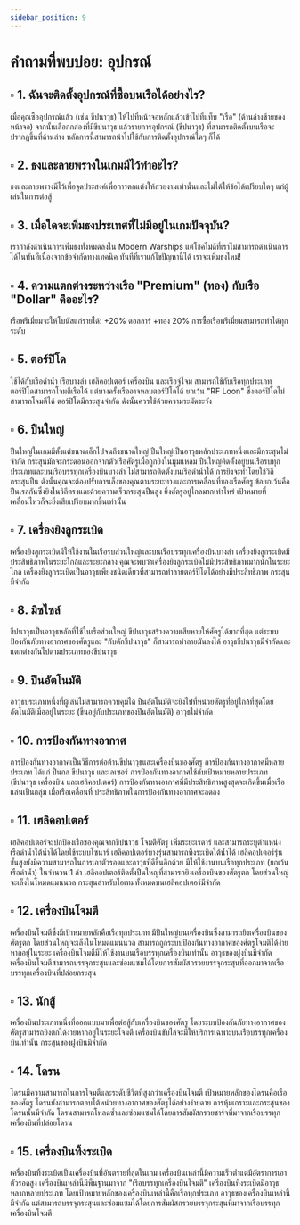 ```yaml
---
sidebar_position: 9
---
```


# คำถามที่พบบ่อย: อุปกรณ์

## ▫️ **1. ฉันจะติดตั้งอุปกรณ์ที่ซื้อบนเรือได้อย่างไร?**

เมื่อคุณซื้ออุปกรณ์แล้ว (เช่น ขีปนาวุธ) ให้ไปที่หน้าจอหลักแล้วเข้าไปที่แท็บ "เรือ" (ด้านล่างซ้ายของหน้าจอ) จากนั้นเลือกกล่องที่มีขีปนาวุธ แล้วรายการอุปกรณ์ (ขีปนาวุธ) ที่สามารถติดตั้งบนเรือจะปรากฏขึ้นที่ด้านล่าง หลักการนี้สามารถนำไปใช้กับการติดตั้งอุปกรณ์ใดๆ ก็ได้

## ▫️ **2. ธงและลายพรางในเกมมีไว้ทำอะไร?**

ธงและลายพรางมีไว้เพื่อจุดประสงค์เพื่อการตกแต่งให้สวยงามเท่านั้นและไม่ได้ให้ข้อได้เปรียบใดๆ แก่ผู้เล่นในการต่อสู้

## ▫️ **3. เมื่อใดจะเพิ่มธงประเทศที่ไม่มีอยู่ในเกมปัจจุบัน?**

เรากำลังดำเนินการเพิ่มธงทั้งหมดลงใน Modern Warships แต่โชคไม่ดีที่เราไม่สามารถดำเนินการได้ในทันทีเนื่องจากข้อจำกัดทางเทคนิค ทันทีที่เราแก้ไขปัญหานี้ได้ เราจะเพิ่มธงใหม่!

## ▫️ **4. ความแตกต่างระหว่างเรือ "Premium" (ทอง) กับเรือ "Dollar" คืออะไร?**

เรือพรีเมี่ยมจะให้โบนัสแก่รายได้:
+20% ดอลลาร์
+ทอง 20%
การซื้อเรือพรีเมี่ยมสามารถทำได้ทุกระดับ

## ▫️ **5. ตอร์ปิโด**

ใช้ได้กับเรือดำน้ำ เรือบางลำ เฮลิคอปเตอร์ เครื่องบิน และเรือจู่โจม สามารถใช้กับเรือทุกประเภท ตอร์ปิโดสามารถโจมตีเรือได้ แต่บางครั้งเรืออาจหลบตอร์ปิโดได้ ยกเว้น "RF Loon" ซึ่งตอร์ปิโดไม่สามารถโจมตีได้ ตอร์ปิโดมีกระสุนจำกัด ดังนั้นควรใช้ด้วยความระมัดระวัง

## ▫️ **6. ปืนใหญ่**

ปืนใหญ่ในเกมมีตั้งแต่ขนาดเล็กไปจนถึงขนาดใหญ่ ปืนใหญ่เป็นอาวุธหลักประเภทหนึ่งและมีกระสุนไม่จำกัด กระสุนมักจะกระดอนออกจากตัวเรือศัตรูเมื่อถูกยิงในมุมแหลม ปืนใหญ่ติดตั้งอยู่บนเรือรบทุกประเภทและบนเรือบรรทุกเครื่องบินบางลำ ไม่สามารถติดตั้งบนเรือดำน้ำได้ การยิงจะทำโดยใช้วิถีกระสุนปืน ดังนั้นคุณจะต้องปรับการเล็งของคุณตามระยะทางและการเคลื่อนที่ของเรือศัตรู ข้อยกเว้นคือปืนเรลกันซึ่งยิงในวิถีตรงและด้วยความเร็วกระสุนปืนสูง ยิ่งศัตรูอยู่ไกลมากเท่าไหร่ เป้าหมายที่เคลื่อนไหวก็จะยิ่งเสียเปรียบมากขึ้นเท่านั้น

## ▫️ **7. เครื่องยิงลูกระเบิด**

เครื่องยิงลูกระเบิดมีให้ใช้งานในเรือรบส่วนใหญ่และบนเรือบรรทุกเครื่องบินบางลำ เครื่องยิงลูกระเบิดมีประสิทธิภาพในระยะใกล้และระยะกลาง คุณจะพบว่าเครื่องยิงลูกระเบิดไม่มีประสิทธิภาพมากนักในระยะไกล เครื่องยิงลูกระเบิดเป็นอาวุธเพียงชนิดเดียวที่สามารถทำลายตอร์ปิโดได้อย่างมีประสิทธิภาพ กระสุนมีจำกัด

## ▫️ **8. มิซไซล์**

ขีปนาวุธเป็นอาวุธหลักที่ใช้ในเรือส่วนใหญ่ ขีปนาวุธสร้างความเสียหายให้ศัตรูได้มากที่สุด แต่ระบบป้องกันภัยทางอากาศของศัตรูและ "กับดักขีปนาวุธ" ก็สามารถทำลายมันลงได้ อาวุธขีปนาวุธมีจำกัดและแตกต่างกันไปตามประเภทของขีปนาวุธ

## ▫️ **9. ปืนอัตโนมัติ**

อาวุธประเภทหนึ่งที่ผู้เล่นไม่สามารถควบคุมได้ ปืนอัตโนมัติจะยิงไปที่หน่วยศัตรูที่อยู่ใกล้ที่สุดโดยอัตโนมัติเมื่ออยู่ในระยะ (ขึ้นอยู่กับประเภทของปืนอัตโนมัติ) อาวุธไม่จำกัด

## ▫️ **10. การป้องกันทางอากาศ**

การป้องกันทางอากาศเป็นวิธีการต่อต้านขีปนาวุธและเครื่องบินของศัตรู การป้องกันทางอากาศมีหลายประเภท ได้แก่ ปืนกล ขีปนาวุธ และเลเซอร์ การป้องกันทางอากาศใช้กับเป้าหมายหลายประเภท (ขีปนาวุธ เครื่องบิน และเฮลิคอปเตอร์) การป้องกันทางอากาศที่มีประสิทธิภาพสูงสุดจะเกิดขึ้นเมื่อเรือแล่นเป็นกลุ่ม เมื่อเรือเคลื่อนที่ ประสิทธิภาพในการป้องกันทางอากาศจะลดลง

## ▫️ **11. เฮลิคอปเตอร์**

เฮลิคอปเตอร์จะปกป้องเรือของคุณจากขีปนาวุธ โจมตีศัตรู เพิ่มระยะเรดาร์ และสามารถระบุตำแหน่งเรือดำน้ำใต้น้ำได้โดยใช้ระบบโซนาร์ เฮลิคอปเตอร์บางรุ่นสามารถทิ้งระเบิดใต้น้ำได้ เฮลิคอปเตอร์รุ่นขั้นสูงยังมีความสามารถในการเอาตัวรอดและอาวุธที่ดีขึ้นอีกด้วย มีให้ใช้งานบนเรือทุกประเภท (ยกเว้นเรือดำน้ำ) ในจำนวน 1 ลำ เฮลิคอปเตอร์ติดตั้งปืนใหญ่ที่สามารถยิงเครื่องบินของศัตรูตก โดยส่วนใหญ่จะเล็งในโหมดแมนนวล กระสุนสำหรับไอเทมทั้งหมดบนเฮลิคอปเตอร์มีจำกัด

## ▫️ **12. เครื่องบินโจมตี**

เครื่องบินโจมตีซึ่งมีเป้าหมายหลักคือเรือทุกประเภท มีปืนใหญ่บนเครื่องบินซึ่งสามารถยิงเครื่องบินของศัตรูตก โดยส่วนใหญ่จะเล็งในโหมดแมนนวล สามารถถูกระบบป้องกันทางอากาศของศัตรูโจมตีได้ง่ายหากอยู่ในระยะ เครื่องบินโจมตีมีให้ใช้งานบนเรือบรรทุกเครื่องบินเท่านั้น อาวุธของฝูงบินมีจำกัด เครื่องบินโจมตีสามารถบรรจุกระสุนและซ่อมแซมได้โดยการสัมผัสกรวยบรรจุกระสุนที่ออกมาจากเรือบรรทุกเครื่องบินที่ปล่อยกระสุน

## ▫️ **13. นักสู้**

เครื่องบินประเภทหนึ่งที่ออกแบบมาเพื่อต่อสู้กับเครื่องบินของศัตรู โดยระบบป้องกันภัยทางอากาศของศัตรูสามารถยิงตกได้ง่ายหากอยู่ในระยะโจมตี เครื่องบินขับไล่จะมีให้บริการเฉพาะบนเรือบรรทุกเครื่องบินเท่านั้น กระสุนของฝูงบินมีจำกัด

## ▫️ **14. โดรน**

โดรนมีความสามารถในการโจมตีและระดับชีวิตที่สูงกว่าเครื่องบินโจมตี เป้าหมายหลักของโดรนคือเรือของศัตรู โดรนยังสามารถตอบโต้หน่วยทางอากาศของศัตรูได้อย่างง่ายดาย การหุ้มเกราะและกระสุนของโดรนนั้นมีจำกัด โดรนสามารถโหลดซ้ำและซ่อมแซมได้โดยการสัมผัสกรวยชาร์จที่มาจากเรือบรรทุกเครื่องบินที่ปล่อยโดรน

## ▫️ **15. เครื่องบินทิ้งระเบิด**

เครื่องบินทิ้งระเบิดเป็นเครื่องบินที่อันตรายที่สุดในเกม เครื่องบินเหล่านี้มีความเร็วต่ำแต่มีอัตราการเอาตัวรอดสูง เครื่องบินเหล่านี้มีพื้นฐานมาจาก "เรือบรรทุกเครื่องบินโจมตี" เครื่องบินทิ้งระเบิดมีอาวุธหลากหลายประเภท โดยเป้าหมายหลักของเครื่องบินเหล่านี้คือเรือทุกประเภท อาวุธของเครื่องบินเหล่านี้มีจำกัด แต่สามารถบรรจุกระสุนและซ่อมแซมได้โดยการสัมผัสกรวยบรรจุกระสุนที่มาจากเรือบรรทุกเครื่องบินโจมตี